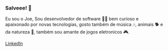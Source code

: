 ### Salveee! 👋

Eu sou o Joe, Sou desenvolvedor de software :man_technologist:
bem curioso e apaixonado por novas tecnologias, gosto também de música 🎶, animais 🐕 e da natureza 🌱,
também sou amante de jogos eletronicos :video_game:.

[LinkedIn](https://www.linkedin.com/in/joe-dav/)

<!--
**joedav/joedav** is a ✨ _special_ ✨ repository because its `README.md` (this file) appears on your GitHub profile.

Here are some ideas to get you started:

- 🔭 I’m currently working on ...
- 🌱 I’m currently learning ...
- 👯 I’m looking to collaborate on ...
- 🤔 I’m looking for help with ...
- 💬 Ask me about ...
- 📫 How to reach me: ...
- 😄 Pronouns: ...
- ⚡ Fun fact: ...
-->
